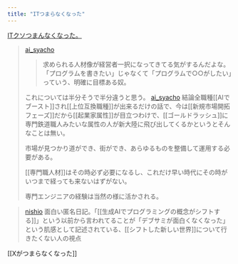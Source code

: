 ```yaml
---
title: "ITつまらなくなった"
---
```


[ITクソつまんなくなった。](https://anond.hatelabo.jp/20240728023355)

> [ai_syacho](https://x.com/ai_syacho/status/1824350362603774291)
>  > 求められる人材像が経営者一択になってきてる気がするんだよな。「プログラムを書きたい」じゃなくて「プログラムで○○がしたい」っていう、明確に目標ある奴。
>
>  これについては半分そうで半分違うと思う。
> [ai_syacho](https://x.com/ai_syacho/status/1824351593707532381) 結論全職種[[AIでブースト]]され[[上位互換職種]]が出来るだけの話で、今は[[新規市場開拓フェーズ]]だから[[起業家属性]]が目立つわけで、[[ゴールドラッシュ]]に専門鉄道職人みたいな属性の人が新大陸に飛び出してくるかというとそんなことは無い。
>
>  市場が見つかり道ができ、街ができ、あらゆるものを整備して運用する必要がある。
>
>  [[専門職人材]]はその時必ず必要になるし、これだけ早い時代にその時がいつまで経っても来ないはずがない。
>
>  専門エンジニアの経験は当然の様に活かされる。

> [nishio](https://x.com/nishio/status/1824364486003728851) 面白い匿名日記。「[[生成AIでプログラミングの概念がシフトする]]」という以前から言われてることが「デブサミが面白くなくなった」という肌感として記述されている、[[シフトした新しい世界]]について行きたくない人の視点

[[Xがつまらなくなった]]
